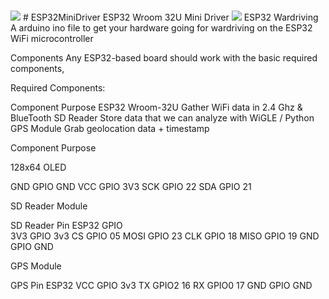 # # 
<img src="https://i.imgur.com/rTWAT7X.jpg">
# ESP32MiniDriver
ESP32 Wroom 32U Mini Driver




 

<img src="https://docs.espressif.com/projects/esp-idf/en/latest/esp32/_images/esp32-devkitC-v4-pinout.png">
ESP32 Wardriving
A arduino ino file to get your hardware going for wardriving on the ESP32 WiFi microcontroller 

Components
Any ESP32-based board should work with the basic required components,  


Required Components:

Component	Purpose
ESP32 Wroom-32U 	Gather WiFi data in 2.4 Ghz & BlueTooth 
SD Reader	Store data that we can analyze with WiGLE / Python
GPS Module	Grab geolocation data + timestamp


Component	Purpose

128x64 OLED	

GND GPIO GND 
VCC GPIO 3V3
SCK GPIO 22
SDA GPIO 21

SD Reader Module

SD Reader Pin	ESP32 GPIO	 
3V3  GPIO  3v3
CS GPIO 05
MOSI GPIO 23 
CLK GPIO 18
MISO GPIO 19
GND GPIO GND 

 
GPS Module

GPS Pin	ESP32
VCC    GPIO	 3v3
TX	    GPIO2	16
RX     GPIO0	17
GND    GPIO  GND
